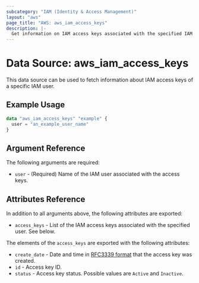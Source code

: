 ```yaml
---
subcategory: "IAM (Identity & Access Management)"
layout: "aws"
page_title: "AWS: aws_iam_access_keys"
description: |-
  Get information on IAM access keys associated with the specified IAM user.
---
```


# Data Source: aws_iam_access_keys

This data source can be used to fetch information about IAM access keys of a
specific IAM user.

## Example Usage

```terraform
data "aws_iam_access_keys" "example" {
  user = "an_example_user_name"
}
```

## Argument Reference

The following arguments are required:

* `user` - (Required) Name of the IAM user associated with the access keys.

## Attributes Reference

In addition to all arguments above, the following attributes are exported:

* `access_keys` - List of the IAM access keys associated with the specified user. See below.

The elements of the `access_keys` are exported with the following attributes:

* `create_date` - Date and time in [RFC3339 format](https://tools.ietf.org/html/rfc3339#section-5.8) that the access key was created.
* `id` - Access key ID.
* `status` - Access key status. Possible values are `Active` and `Inactive`.
